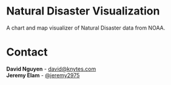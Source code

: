 # Natural Disaster Visualization
A chart and map visualizer of Natural Disaster data from NOAA.

# Contact
<b>David Nguyen</b> - david@knytes.com<br>
<b>Jeremy Elam</b> - [@jeremy2975](https://github.com/jeremy2975)
